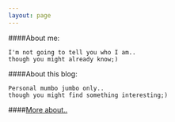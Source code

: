 ```yaml
---
layout: page
---
```


####About me:

	I'm not going to tell you who I am..  
	though you might already know;)

####About this blog:

	Personal mumbo jumbo only..			
	though you might find something interesting;)
####[More about..](/2013/12/29/more-about.html)
